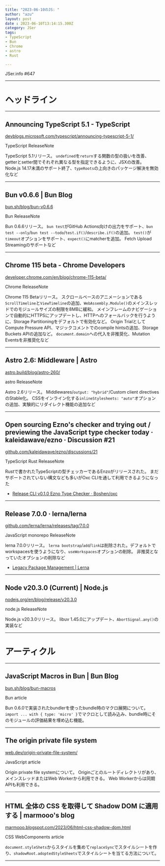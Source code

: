 ```yaml
---
title: "2023-06-10のJS: "
author: "azu"
layout: post
date : 2023-06-10T13:14:15.300Z
category: JSer
tags:
- TypeScript
- Bun
- Chrome
- astro
- Rust

---
```


JSer.info #647

----

<h1 class="site-genre">ヘッドライン</h1>

----

## Announcing TypeScript 5.1 - TypeScript
[devblogs.microsoft.com/typescript/announcing-typescript-5-1/](https://devblogs.microsoft.com/typescript/announcing-typescript-5-1/ "Announcing TypeScript 5.1 - TypeScript")
<p class="jser-tags jser-tag-icon"><span class="jser-tag">TypeScript</span> <span class="jser-tag">ReleaseNote</span></p>

TypeScript 5.1リリース。
`undefined`を`return`する関数の型の扱いを改善、getterとsetter間でそれぞれ異なる型を指定できるように、JSXの改善。
Node.js 14.17未満のサポート終了、`typeRoots`の上向きのパッケージ解決を無効化など


----

## Bun v0.6.6 | Bun Blog
[bun.sh/blog/bun-v0.6.6](https://bun.sh/blog/bun-v0.6.6 "Bun v0.6.6 | Bun Blog")
<p class="jser-tags jser-tag-icon"><span class="jser-tag">Bun</span> <span class="jser-tag">ReleaseNote</span></p>

Bun 0.6.6リリース。
`bun test`がGitHub Actions向けの出力をサポート、`bun test --only`/`bun test --todo`/`test.if()`/`describe.if()`の追加。
`test()`が`timeout`オプションをサポート、`expect()`にmatcherを追加。
Fetch Upload Streamingのサポートなど


----

## Chrome 115 beta - Chrome Developers
[developer.chrome.com/en/blog/chrome-115-beta/](https://developer.chrome.com/en/blog/chrome-115-beta/ "Chrome 115 beta - Chrome Developers")
<p class="jser-tags jser-tag-icon"><span class="jser-tag">Chrome</span> <span class="jser-tag">ReleaseNote</span></p>

Chrome 115 Betaリリース。
スクロールベースのアニメーションである`ScrollTimeline`と`ViewTimeline`の追加、`WebAssembly.Module()`のメインスレッドでのモジュールサイズの制限を8MBに緩和。
メインフレームのナビゲーションで自動的にHTTPSにアップデートし、HTTPへのフォールバックを行うように、Storage Partitioningをデフォルトで有効化など。
Origin TrialとしてCompute Pressure API、マジックコメントでのcompile hintsの追加、Storage Buckets APIの追加など。
`document.domain`への代入を非推奨化、Mutation Eventsを非推奨化など


----

## Astro 2.6: Middleware | Astro
[astro.build/blog/astro-260/](https://astro.build/blog/astro-260/ "Astro 2.6: Middleware | Astro")
<p class="jser-tags jser-tag-icon"><span class="jser-tag">astro</span> <span class="jser-tag">ReleaseNote</span></p>

Astro 2.6リリース。
Middlewares/`output: "hybrid"`/Custom client directivesのStable化。
CSSをインライン化する`inlineStylesheets: "auto"`オプションの追加、実験的にリダイレクト機能の追加など


----

## Open sourcing Ezno&#039;s checker and trying out / previewing the JavaScript type checker today · kaleidawave/ezno · Discussion #21
[github.com/kaleidawave/ezno/discussions/21](https://github.com/kaleidawave/ezno/discussions/21 "Open sourcing Ezno&#039;s checker and trying out / previewing the JavaScript type checker today · kaleidawave/ezno · Discussion #21")
<p class="jser-tags jser-tag-icon"><span class="jser-tag">TypeScript</span> <span class="jser-tag">Rust</span> <span class="jser-tag">ReleaseNote</span></p>

Rustで書かれたTypeScriptの型チェッカーであるEnzoがリリースされた。
まだサポートされていない構文なども多いがOxc CLIを通して利用できるようになった

- [Release CLI v0.1.0 Ezno Type Checker · Boshen/oxc](https://github.com/Boshen/oxc/releases/tag/v0.1.0 "Release CLI v0.1.0 Ezno Type Checker · Boshen/oxc")

----

## Release 7.0.0 · lerna/lerna
[github.com/lerna/lerna/releases/tag/7.0.0](https://github.com/lerna/lerna/releases/tag/7.0.0 "Release 7.0.0 · lerna/lerna")
<p class="jser-tags jser-tag-icon"><span class="jser-tag">JavaScript</span> <span class="jser-tag">monorepo</span> <span class="jser-tag">ReleaseNote</span></p>

lerna 7.0.0リリース。
`lerna bootstrap`/`add`/`link`は削除された。デフォルトでworkspacesを使うようになり、`useWorkspaces`オプションの削除。
非推奨となっていたオプションの削除など

- [Legacy Package Management | Lerna](https://lerna.js.org/docs/legacy-package-management "Legacy Package Management | Lerna")

----

## Node v20.3.0 (Current) | Node.js
[nodejs.org/en/blog/release/v20.3.0](https://nodejs.org/en/blog/release/v20.3.0 "Node v20.3.0 (Current) | Node.js")
<p class="jser-tags jser-tag-icon"><span class="jser-tag">node.js</span> <span class="jser-tag">ReleaseNote</span></p>

Node.js v20.3.0リリース。
libuv 1.45.0にアップデート、`AbortSignal.any()`の実装など


----
<h1 class="site-genre">アーティクル</h1>

----

## JavaScript Macros in Bun | Bun Blog
[bun.sh/blog/bun-macros](https://bun.sh/blog/bun-macros "JavaScript Macros in Bun | Bun Blog")
<p class="jser-tags jser-tag-icon"><span class="jser-tag">Bun</span> <span class="jser-tag">article</span></p>

Bun 0.6.0で実装されたbundlerを使ったbundle時のマクロ展開について。
`import ... with { type: 'micro' }`でマクロとして読み込み、bundle時にそのモジュールの評価結果を埋め込む機能。


----

## The origin private file system
[web.dev/origin-private-file-system/](https://web.dev/origin-private-file-system/ "The origin private file system")
<p class="jser-tags jser-tag-icon"><span class="jser-tag">JavaScript</span> <span class="jser-tag">article</span></p>

Origin private file systemについて。
Originごとのルートディレクトリがあり、メインスレッドまたはWeb Workerから利用できる。
Web Workerからは同期APIも利用できる。


----

## HTML 全体の CSS を取得して Shadow DOM に適用する | marmooo&#039;s blog
[marmooo.blogspot.com/2023/06/html-css-shadow-dom.html](https://marmooo.blogspot.com/2023/06/html-css-shadow-dom.html "HTML 全体の CSS を取得して Shadow DOM に適用する | marmooo&#039;s blog")
<p class="jser-tags jser-tag-icon"><span class="jser-tag">CSS</span> <span class="jser-tag">WebComponents</span> <span class="jser-tag">article</span></p>

`document.styleShets`からスタイルを集めて`replaceSync`でスタイルシートを作り、`shadowRoot.adoptedStyleSheets`でスタイルシートを当てる方法について。


----
